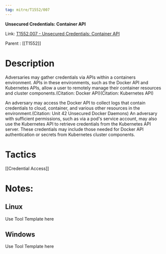 ```yaml
---
tag: mitre/T1552/007
---
```


**Unsecured Credentials: Container API**

Link: [T1552.007 - Unsecured Credentials: Container API](https://attack.mitre.org/techniques/T1552/007)

Parent : [[T1552]]


# Description

Adversaries may gather credentials via APIs within a containers environment. APIs in these environments, such as the Docker API and Kubernetes APIs, allow a user to remotely manage their container resources and cluster components.(Citation: Docker API)(Citation: Kubernetes API)

An adversary may access the Docker API to collect logs that contain credentials to cloud, container, and various other resources in the environment.(Citation: Unit 42 Unsecured Docker Daemons) An adversary with sufficient permissions, such as via a pod's service account, may also use the Kubernetes API to retrieve credentials from the Kubernetes API server. These credentials may include those needed for Docker API authentication or secrets from Kubernetes cluster components. 

# Tactics


[[Credential Access]]


# Notes:

## Linux

Use Tool Template here

## Windows

Use Tool Template here